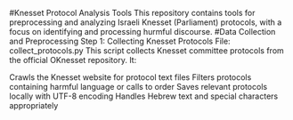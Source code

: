 #Knesset Protocol Analysis Tools
This repository contains tools for preprocessing and analyzing Israeli Knesset (Parliament) protocols, with a focus on identifying and processing hurmful discourse.
#Data Collection and Preprocessing
Step 1: Collecting Knesset Protocols
File: collect_protocols.py
This script collects Knesset committee protocols from the official OKnesset repository. It:

Crawls the Knesset website for protocol text files
Filters protocols containing harmful language or calls to order
Saves relevant protocols locally with UTF-8 encoding
Handles Hebrew text and special characters appropriately
